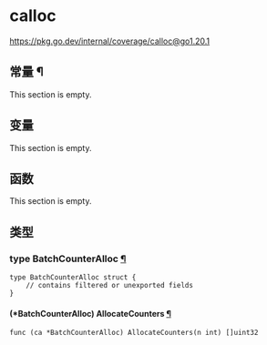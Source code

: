 # calloc

https://pkg.go.dev/internal/coverage/calloc@go1.20.1






## 常量 ¶

This section is empty.

## 变量

This section is empty.

## 函数

This section is empty.

## 类型

### type BatchCounterAlloc [¶](https://pkg.go.dev/internal/coverage/calloc@go1.20.1#BatchCounterAlloc)

```
type BatchCounterAlloc struct {
	// contains filtered or unexported fields
}
```

#### (*BatchCounterAlloc) AllocateCounters [¶](https://pkg.go.dev/internal/coverage/calloc@go1.20.1#BatchCounterAlloc.AllocateCounters)

```
func (ca *BatchCounterAlloc) AllocateCounters(n int) []uint32
```